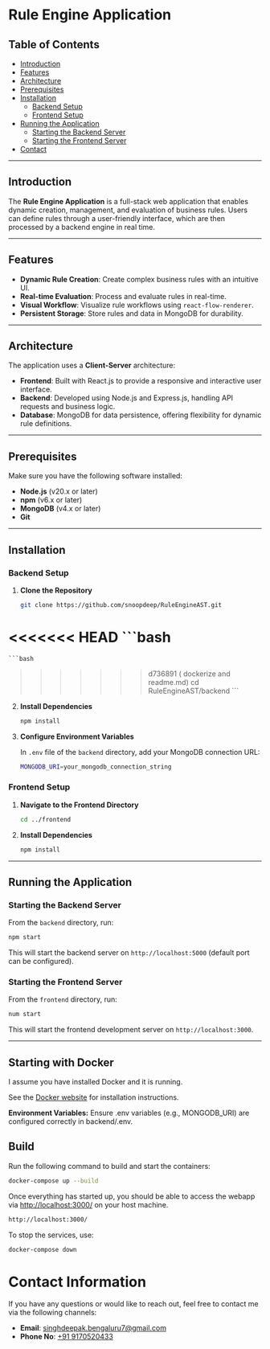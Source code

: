 # Rule Engine Application

## Table of Contents

- [Introduction](#introduction)
- [Features](#features)
- [Architecture](#architecture)
- [Prerequisites](#prerequisites)
- [Installation](#installation)
  - [Backend Setup](#backend-setup)
  - [Frontend Setup](#frontend-setup)
- [Running the Application](#running-the-application)
  - [Starting the Backend Server](#starting-the-backend-server)
  - [Starting the Frontend Server](#starting-the-frontend-server)
- [Contact](#contact)

---

## Introduction

The **Rule Engine Application** is a full-stack web application that enables dynamic creation, management, and evaluation of business rules. Users can define rules through a user-friendly interface, which are then processed by a backend engine in real time.

---

## Features

- **Dynamic Rule Creation**: Create complex business rules with an intuitive UI.
- **Real-time Evaluation**: Process and evaluate rules in real-time.
- **Visual Workflow**: Visualize rule workflows using `react-flow-renderer`.
- **Persistent Storage**: Store rules and data in MongoDB for durability.

---

## Architecture

The application uses a **Client-Server** architecture:

- **Frontend**: Built with React.js to provide a responsive and interactive user interface.
- **Backend**: Developed using Node.js and Express.js, handling API requests and business logic.
- **Database**: MongoDB for data persistence, offering flexibility for dynamic rule definitions.

---

## Prerequisites

Make sure you have the following software installed:

- **Node.js** (v20.x or later)
- **npm** (v6.x or later)
- **MongoDB** (v4.x or later)
- **Git**

---

## Installation

### Backend Setup

1. **Clone the Repository**

    ```bash
    git clone https://github.com/snoopdeep/RuleEngineAST.git
    ```
<<<<<<< HEAD
    ```bash
=======
    ```bash 
>>>>>>> d736891 ( dockerize and readme.md)
    cd RuleEngineAST/backend
    ```

2. **Install Dependencies**

    ```bash
    npm install
    ```

3. **Configure Environment Variables**

    In `.env` file of the `backend` directory, add your MongoDB connection URL:

    ```bash
    MONGODB_URI=your_mongodb_connection_string
    ```


### Frontend Setup

1. **Navigate to the Frontend Directory**

    ```bash
    cd ../frontend
    ```

2. **Install Dependencies**

    ```bash
    npm install
    ```

---

## Running the Application

### Starting the Backend Server

From the `backend` directory, run:

```bash
npm start
```

This will start the backend server on ```http://localhost:5000``` (default port can be configured).


### Starting the Frontend Server

From the `frontend` directory, run:
```bash
num start
```
This will start the frontend development server on ```http://localhost:3000```.

---

Starting with Docker
-----
I assume you have installed Docker and it is running.

See the [Docker website](http://www.docker.io/gettingstarted/#h_installation) for installation instructions.

**Environment Variables:** Ensure .env variables (e.g., MONGODB_URI) are configured correctly in backend/.env.


Build
-----
Run the following command to build and start the containers:
```bash
docker-compose up --build
```

Once everything has started up, you should be able to access the webapp via [http://localhost:3000/](http://localhost:3000/) on your host machine.
```bash
http://localhost:3000/
```

To stop the services, use:

```bash
docker-compose down
```

# Contact Information

If you have any questions or would like to reach out, feel free to contact me via the following channels:

- **Email**: [singhdeepak.bengaluru7@gmail.com](mailto:singhdeepak.bengaluru7@gmail.com)
- **Phone No**: [+91 9170520433](9170520433)

